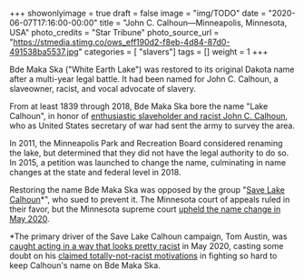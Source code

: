 +++
showonlyimage = true
draft = false
image = "img/TODO"
date = "2020-06-07T17:16:00-00:00"
title = "John C. Calhoun—Minneapolis, Minnesota, USA"
photo_credits = "Star Tribune"
photo_source_url = "https://stmedia.stimg.co/ows_eff190d2-f8eb-4d84-87d0-491538ba5537.jpg"
categories = [ "slavers"]
tags = []
weight = 1
+++

Bde Maka Ska ("White Earth Lake") was restored to its original Dakota name after a multi-year legal battle. It had been named for John C. Calhoun, a slaveowner, racist, and vocal advocate of slavery.

<!--more-->

From at least 1839 through 2018, Bde Maka Ska bore the name "Lake Calhoun", in honor of [enthusiastic slaveholder and racist John C. Calhoun](), who as United States secretary of war had sent the army to survey the area.  

In 2011, the Minneapolis Park and Recreation Board considered renaming the lake, but determined that they did not have the legal authority to do so.  In 2015, a petition was launched to change the name, culminating in name changes at the state and federal level in 2018. 

Restoring the name Bde Maka Ska was opposed by the group "[Save Lake Calhoun](http://www.savelakecalhoun.com)\*", who sued to prevent it.  The Minnesota court of appeals ruled in their favor, but the Minnesota supreme court [upheld the name change in May 2020](https://www.startribune.com/minnesota-dnr-can-rename-lake-calhoun-as-bde-maka-ska-high-court-rules/570435552/).  

\*The primary driver of the Save Lake Calhoun campaign, Tom Austin, was [caught acting in a way that looks pretty racist](https://www.newsweek.com/minneapolis-man-loses-job-viral-video-racial-profiling-1507111) in May 2020, casting some doubt on his [claimed totally-not-racist motivations](https://www.startribune.com/why-i-funded-the-lawsuit-to-save-the-name-lake-calhoun/509291592/) in fighting so hard to keep Calhoun's name on Bde Maka Ska.

